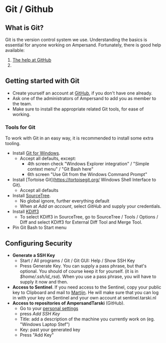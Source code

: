 # Git / Github

## What is Git?
Git is the version control system we use. Understanding the basics is essential for anyone working on Ampersand. Fortunately, there is good help available:

1. [The help at GitHub](https://help.github.com/articles/)
2. 

## Getting started with Git
* Create yourself an account at [GitHub](https://www.github.com), if you don't have one already. 
* Ask one of the administrators of Ampersand to add you as member to the team.
* Make sure to install the appropriate related Git tools, for ease of working.

### Tools for Git
To work with Git in an easy way, it is recommended to install some extra tooling.
*  Install [Git for Windows](http://msysgit.github.io/).
    *  Accept all defaults, except:
        * 4th screen check "Windows Explorer integration" / "Simple context menu" / "Git Bash here"
        * 6th screen "Use Git from the Windows Command Prompt"
* Install [Tortoise Git](https://tortoisegit.org/ Windows Shell Interface to Git). 
    * Accept all defaults
* Install [SourceTree](http://www.sourcetreeapp.com).
    * No global ignore, further everything default
    * When at *Add an account*, select *GitHub* and supply your credentials.
* Install [KDiff3](http://sourceforge.net/projects/kdiff3/files/kdiff3/)
    * To select KDiff3 in SourceTree, go to SourceTree / Tools / Options / Diff and select KDiff3 for External Diff Tool and Merge Tool.
* Pin Git Bash to Start menu

## Configuring Security
* **Generate a SSH Key**
    * Start / All programs / Git / Git GUI: Help / Show SSH Key
    * Press Generate Key. You can supply a pass phrase, but that's optional. You should of course keep it for yourself. (it is in *$home/.ssh/id_rsa*). When you use a pass phrase, you will have to supply it now and then.
* **Access to Sentinel**. If you need access to the Sentinel, copy your public key to Clipboard and mail to [Martijn](mailto:martijn@oblomov.com).
He will make sure that you can log in with your key on Sentinel and your own account at sentinel.tarski.nl
* **Access to repositories of AmpersandTarski** (GitHub). 
    * Go to your [personal settings](https://github.com/settings/profile)
    * press *Add SSH Key*
    * Title: add a description of the machine you currently work on (eg. "Windows Laptop Stef")
    * Key: past your generated key 
    * Press "Add Key"
    
    
